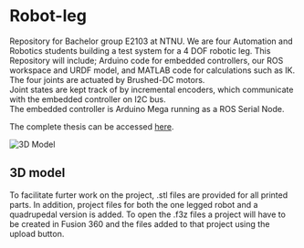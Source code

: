 # Robot-leg
Repository for Bachelor group E2103 at NTNU. We are four Automation and Robotics students building a test system for a 4 DOF robotic leg. This Repository will include; Arduino code for embedded controllers, our ROS workspace and URDF model, and MATLAB code for calculations such as IK.<br />
The four joints are actuated by Brushed-DC motors.<br />
Joint states are kept track of by incremental encoders, which communicate with the embedded controller on I2C bus.<br />
The embedded controller is Arduino Mega running as a ROS Serial Node.<br />

The complete thesis can be accessed [here](https://ntnuopen.ntnu.no/ntnu-xmlui/handle/11250/2781045).


![3D Model](https://github.com/VegardHovland/E2103-Bachelor/blob/main/163385725_524834042242400_6926905120112491868_n.png)

## 3D model
To facilitate furter work on the project, .stl files are provided for all printed parts. In addition, project files for both the one legged robot and a quadrupedal version is added. To open the .f3z files a project will have to be created in Fusion 360 and the files added to that project using the upload button.
